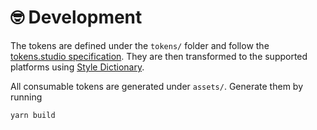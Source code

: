 # 🤓 Development

The tokens are defined under the `tokens/` folder and follow the [tokens.studio specification](https://docs.tokens.studio/tokens/json-schema).
They are then transformed to the supported platforms using [Style Dictionary](https://amzn.github.io/style-dictionary/).

All consumable tokens are generated under `assets/`. Generate them by running

```
yarn build
```
